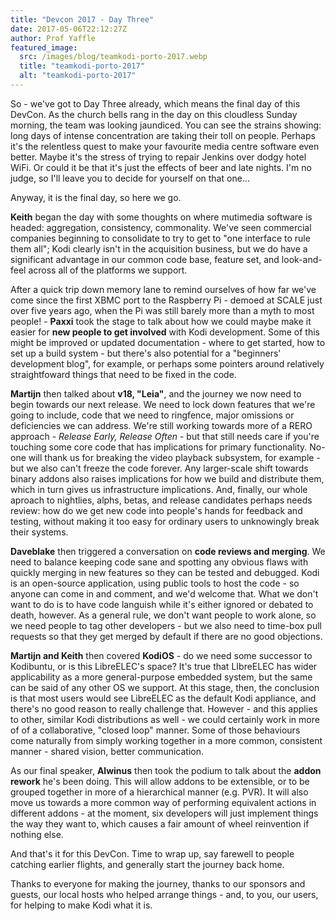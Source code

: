 ```yaml
---
title: "Devcon 2017 - Day Three"
date: 2017-05-06T22:12:27Z
author: Prof Yaffle
featured_image:
  src: /images/blog/teamkodi-porto-2017.webp
  title: "teamkodi-porto-2017"
  alt: "teamkodi-porto-2017"
---
```


So - we've got to Day Three already, which means the final day of this DevCon. As the church bells rang in the day on this cloudless Sunday morning, the team was looking jaundiced. You can see the strains showing: long days of intense concentration are taking their toll on people. Perhaps it's the relentless quest to make your favourite media centre software even better. Maybe it's the stress of trying to repair Jenkins over dodgy hotel WiFi. Or could it be that it's just the effects of beer and late nights. I'm no judge, so I'll leave you to decide for yourself on that one...

Anyway, it is the final day, so here we go.

**Keith** began the day with some thoughts on where mutimedia software is headed: aggregation, consistency, commonality. We've seen commercial companies beginning to consolidate to try to get to "one interface to rule them all"; Kodi clearly isn't in the acquisition business, but we do have a significant advantage in our common code base, feature set, and look-and-feel across all of the platforms we support.

After a quick trip down memory lane to remind ourselves of how far we've come since the first XBMC port to the Raspberry Pi - demoed at SCALE just over five years ago, when the Pi was still barely more than a myth to most people! - **Paxxi** took the stage to talk about how we could maybe make it easier for **new people to get involved** with Kodi development. Some of this might be improved or updated documentation - where to get started, how to set up a build system - but there's also potential for a "beginners' development blog", for example, or perhaps some pointers around relatively straightfoward things that need to be fixed in the code.

**Martijn** then talked about **v18, "Leia"**, and the journey we now need to begin towards our next release. We need to lock down features that we're going to include, code that we need to ringfence, major omissions or deficiencies we can address. We're still working towards more of a RERO approach - _Release Early, Release Often_ - but that still needs care if you're touching some core code that has implications for primary functionality. No-one will thank us for breaking the video playback subsystem, for example - but we also can't freeze the code forever. Any larger-scale shift towards binary addons also raises implications for how we build and distribute them, which in turn gives us infrastructure implications. And, finally, our whole aproach to nightlies, alphs, betas, and release candidates perhaps needs review: how do we get new code into people's hands for feedback and testing, without making it too easy for ordinary users to unknowingly break their systems.

**Daveblake** then triggered a conversation on **code reviews and merging**. We need to balance keeping code sane and spotting any obvious flaws with quickly merging in new features so they can be tested and debugged. Kodi is an open-source application, using public tools to host the code - so anyone can come in and comment, and we'd welcome that. What we don't want to do is to have code languish while it's either ignored or debated to death, however. As a general rule, we don't want people to work alone, so we need people to tag other developers - but we also need to time-box pull requests so that they get merged by default if there are no good objections.

**Martijn and Keith** then covered **KodiOS** - do we need some successor to Kodibuntu, or is this LibreELEC's space? It's true that LIbreELEC has wider applicability as a more general-purpose embedded system, but the same can be said of any other OS we support. At this stage, then, the conclusion is that most users would see LibreELEC as the default Kodi appliance, and there's no good reason to really challenge that. However - and this applies to other, similar Kodi distributions as well - we could certainly work in more of of a collaborative, "closed loop" manner. Some of those behaviours come naturally from simply working together in a more common, consistent manner - shared vision, better communication.

As our final speaker, **Alwinus** then took the podium to talk about the **addon rework** he's been doing. This will allow addons to be extensible, or to be grouped together in more of a hierarchical manner (e.g. PVR). It will also move us towards a more common way of performing equivalent actions in different addons - at the moment, six developers will just implement things the way they want to, which causes a fair amount of wheel reinvention if nothing else.

And that's it for this DevCon. Time to wrap up, say farewell to people catching earlier flights, and generally start the journey back home.

Thanks to everyone for making the journey, thanks to our sponsors and guests, our local hosts who helped arrange things - and, to you, our users, for helping to make Kodi what it is.
